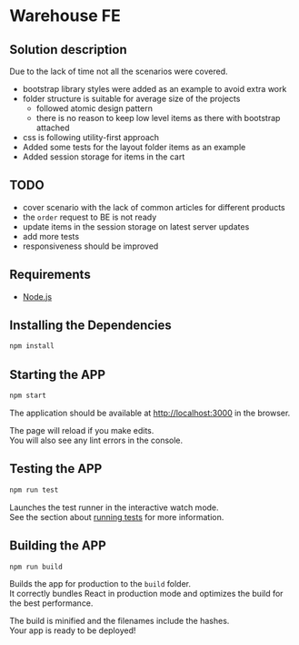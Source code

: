# Warehouse FE

## Solution description

Due to the lack of time not all the scenarios were covered.

- bootstrap library styles were added as an example to avoid extra work
- folder structure is suitable for average size of the projects
  - followed atomic design pattern
  - there is no reason to keep low level items as there with bootstrap attached
- css is following utility-first approach
- Added some tests for the layout folder items as an example
- Added session storage for items in the cart

## TODO
  - cover scenario with the lack of common articles for different products
  - the `order` request to BE is not ready
  - update items in the session storage on latest server updates
  - add more tests
  - responsiveness should be improved

## Requirements

- [Node.js](https://nodejs.org/en/download/)

## Installing the Dependencies

```bash
npm install
```

## Starting the APP

```bash
npm start
```

The application should be available at [http://localhost:3000](http://localhost:3000) in the browser.

The page will reload if you make edits.\
You will also see any lint errors in the console.

## Testing the APP

```bash
npm run test
```

Launches the test runner in the interactive watch mode.\
See the section about [running tests](https://facebook.github.io/create-react-app/docs/running-tests) for more information.

## Building the APP

```bash
npm run build
```

Builds the app for production to the `build` folder.\
It correctly bundles React in production mode and optimizes the build for the best performance.

The build is minified and the filenames include the hashes.\
Your app is ready to be deployed!
